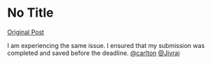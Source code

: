 # No Title

[Original Post](https://discourse.onlinedegree.iitm.ac.in/t/169369/20)

<p>I am experiencing the same issue. I ensured that my submission was completed and saved before the deadline. <a class="mention" href="/u/carlton">@carlton</a> <a class="mention" href="/u/jivraj">@Jivraj</a></p>